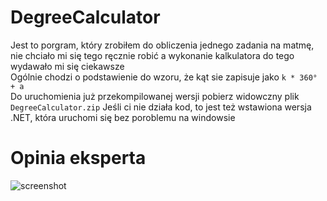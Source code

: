 # DegreeCalculator
Jest to porgram, który zrobiłem do obliczenia jednego zadania na matmę, nie chciało mi się tego ręcznie robić a wykonanie kalkulatora do tego wydawało mi się ciekawsze  
Ogólnie chodzi o podstawienie do wzoru, że kąt sie zapisuje jako `k * 360° + a`  
Do uruchomienia już przekompilowanej wersji pobierz widowczny plik `DegreeCalculator.zip`
Jeśli ci nie działa kod, to jest też wstawiona wersja .NET, która uruchomi się bez poroblemu na windowsie

# Opinia eksperta
![screenshot](https://cdn.discordapp.com/attachments/566193814591635457/1017526079877021789/unknown.png)
